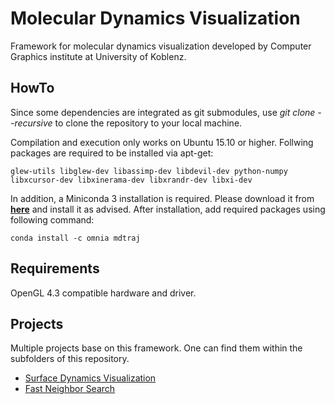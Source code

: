 # Molecular Dynamics Visualization

Framework for molecular dynamics visualization developed by Computer Graphics institute at University of Koblenz. 

## HowTo
Since some dependencies are integrated as git submodules, use _git clone --recursive_ to clone the repository to your local machine.

Compilation and execution only works on Ubuntu 15.10 or higher. Follwing packages are required to be installed via apt-get:
```
glew-utils libglew-dev libassimp-dev libdevil-dev python-numpy libxcursor-dev libxinerama-dev libxrandr-dev libxi-dev
```

In addition, a Miniconda 3 installation is required. Please download it from [**here**](http://conda.pydata.org/miniconda.html) and install it as advised. After installation, add required packages using following command:

```
conda install -c omnia mdtraj
```

## Requirements
OpenGL 4.3 compatible hardware and driver.
    
## Projects
Multiple projects base on this framework. One can find them within the subfolders of this repository.

* [Surface Dynamics Visualization](src/executables/SurfaceDynamicsVisualization)
* [Fast Neighbor Search](src/executables/NeighborSearchTest)
